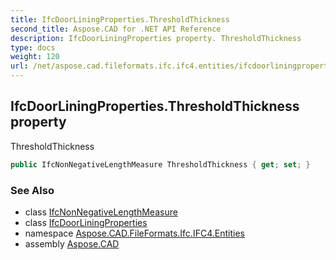 ```yaml
---
title: IfcDoorLiningProperties.ThresholdThickness
second_title: Aspose.CAD for .NET API Reference
description: IfcDoorLiningProperties property. ThresholdThickness
type: docs
weight: 120
url: /net/aspose.cad.fileformats.ifc.ifc4.entities/ifcdoorliningproperties/thresholdthickness/
---
```

## IfcDoorLiningProperties.ThresholdThickness property

ThresholdThickness

```csharp
public IfcNonNegativeLengthMeasure ThresholdThickness { get; set; }
```

### See Also

* class [IfcNonNegativeLengthMeasure](../../../aspose.cad.fileformats.ifc.ifc4.types/ifcnonnegativelengthmeasure/)
* class [IfcDoorLiningProperties](../)
* namespace [Aspose.CAD.FileFormats.Ifc.IFC4.Entities](../../ifcdoorliningproperties/)
* assembly [Aspose.CAD](../../../)


